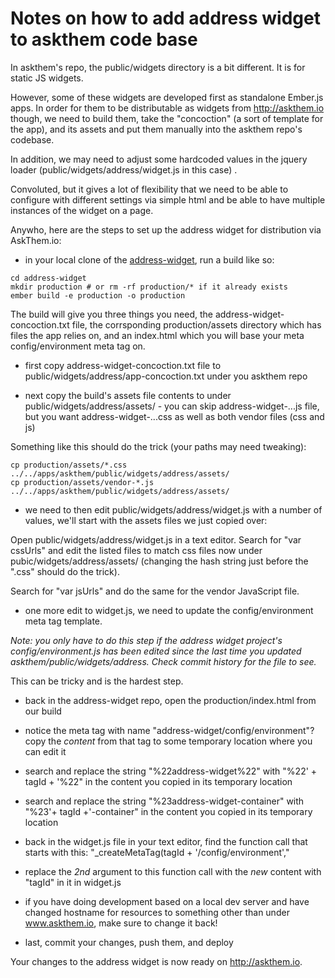 # Notes on how to add address widget to askthem code base

In askthem's repo, the public/widgets directory is a bit different. It is for
static JS widgets.

However, some of these widgets are developed first as standalone Ember.js apps.
In order for them to be distributable as widgets from http://askthem.io though,
we need to build them, take the "concoction" (a sort of template for the app),
and its assets and put them manually into the askthem repo's codebase.

In addition, we may need to adjust some hardcoded values in the  jquery loader
(public/widgets/address/widget.js in this case) .

Convoluted, but it gives a lot of flexibility that we need to be able to
configure with different settings via simple html and be able to have multiple
instances of the widget on a page.

Anywho, here are the steps to set up the address widget for distribution
via AskThem.io:

* in your local clone of the [address-widget](https://github.com/opengovernment/address-widget), run a build like so:

```
cd address-widget
mkdir production # or rm -rf production/* if it already exists
ember build -e production -o production
```

 The build will give you three things you need, the
 address-widget-concoction.txt file, the corrsponding production/assets
 directory which has files the app relies on, and an index.html which
 you will base your meta config/environment meta tag on.

* first copy address-widget-concoction.txt file to
public/widgets/address/app-concoction.txt under you askthem repo

* next copy the build's assets file contents to under
public/widgets/address/assets/ - you can skip address-widget-...js file, but you want
address-widget-...css as well as both vendor files (css and js)

Something like this should do the trick (your paths may need tweaking):
```
cp production/assets/*.css ../../apps/askthem/public/widgets/address/assets/
cp production/assets/vendor-*.js ../../apps/askthem/public/widgets/address/assets/
```

* we need to then edit public/widgets/address/widget.js with a number of values,
we'll start with the assets files we just copied over:

Open public/widgets/address/widget.js in a text editor. Search for "var cssUrls"
and edit the listed files to match css files now under
pubic/widgets/address/assets/ (changing the hash string just before the ".css"
should do the trick).

Search for "var jsUrls" and do the same for the vendor JavaScript file.

* one more edit to widget.js, we need to update the config/environment meta tag
template.

_Note:_ *you only have to do this step if the address widget project's
config/environment.js has been edited since the last time you updated
askthem/public/widgets/address. Check commit history for the file to see.*

This can be tricky and is the hardest step.
  * back in the address-widget repo, open the production/index.html from our build
  * notice the meta tag with name "address-widget/config/environment"? copy the *content*
  from that tag to some temporary location where you can edit it
  * search and replace the string "%22address-widget%22" with "%22' + tagId + '%22" in
   the content you copied in its temporary location
  * search and replace the string "%23address-widget-container" with
   "%23'+ tagId +'-container" in the content you copied in its temporary location
  * back in the widget.js file in your text editor, find the function call that starts with this:
  "_createMetaTag(tagId + '/config/environment',"
  * replace the *2nd* argument to this function call with the *new* content with
  "tagId" in it in widget.js

* if you have doing development based on a local dev server and have
  changed hostname for resources to something other than under
  www.askthem.io, make sure to change it back!

* last, commit your changes, push them, and deploy

Your changes to the address widget is now ready on http://askthem.io.
